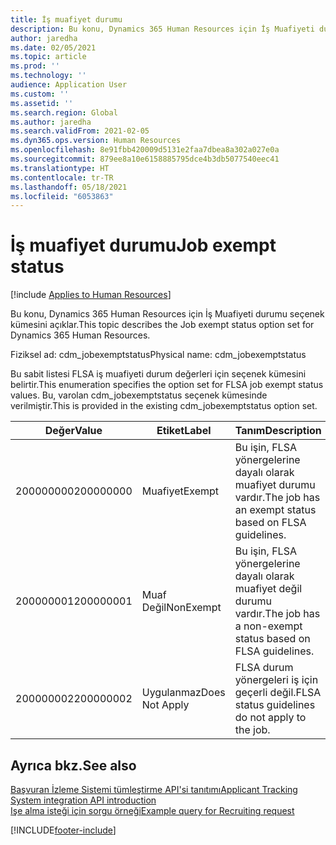 ```yaml
---
title: İş muafiyet durumu
description: Bu konu, Dynamics 365 Human Resources için İş Muafiyeti durumu seçenek kümesini açıklar.
author: jaredha
ms.date: 02/05/2021
ms.topic: article
ms.prod: ''
ms.technology: ''
audience: Application User
ms.custom: ''
ms.assetid: ''
ms.search.region: Global
ms.author: jaredha
ms.search.validFrom: 2021-02-05
ms.dyn365.ops.version: Human Resources
ms.openlocfilehash: 8e91fbb420009d5131e2faa7dbea8a302a027e0a
ms.sourcegitcommit: 879ee8a10e6158885795dce4b3db5077540eec41
ms.translationtype: HT
ms.contentlocale: tr-TR
ms.lasthandoff: 05/18/2021
ms.locfileid: "6053863"
---
```

# <a name="job-exempt-status"></a><span data-ttu-id="9fa75-103">İş muafiyet durumu</span><span class="sxs-lookup"><span data-stu-id="9fa75-103">Job exempt status</span></span>

[!include [Applies to Human Resources](../includes/applies-to-hr.md)]

<span data-ttu-id="9fa75-104">Bu konu, Dynamics 365 Human Resources için İş Muafiyeti durumu seçenek kümesini açıklar.</span><span class="sxs-lookup"><span data-stu-id="9fa75-104">This topic describes the Job exempt status option set for Dynamics 365 Human Resources.</span></span>

<span data-ttu-id="9fa75-105">Fiziksel ad: cdm_jobexemptstatus</span><span class="sxs-lookup"><span data-stu-id="9fa75-105">Physical name: cdm_jobexemptstatus</span></span>

<span data-ttu-id="9fa75-106">Bu sabit listesi FLSA iş muafiyeti durum değerleri için seçenek kümesini belirtir.</span><span class="sxs-lookup"><span data-stu-id="9fa75-106">This enumeration specifies the option set for FLSA job exempt status values.</span></span> <span data-ttu-id="9fa75-107">Bu, varolan cdm_jobexemptstatus seçenek kümesinde verilmiştir.</span><span class="sxs-lookup"><span data-stu-id="9fa75-107">This is provided in the existing cdm_jobexemptstatus option set.</span></span>

| <span data-ttu-id="9fa75-108">Değer</span><span class="sxs-lookup"><span data-stu-id="9fa75-108">Value</span></span> | <span data-ttu-id="9fa75-109">Etiket</span><span class="sxs-lookup"><span data-stu-id="9fa75-109">Label</span></span> | <span data-ttu-id="9fa75-110">Tanım</span><span class="sxs-lookup"><span data-stu-id="9fa75-110">Description</span></span> |
| --- | --- | --- |
| <span data-ttu-id="9fa75-111">200000000</span><span class="sxs-lookup"><span data-stu-id="9fa75-111">200000000</span></span> | <span data-ttu-id="9fa75-112">Muafiyet</span><span class="sxs-lookup"><span data-stu-id="9fa75-112">Exempt</span></span> | <span data-ttu-id="9fa75-113">Bu işin, FLSA yönergelerine dayalı olarak muafiyet durumu vardır.</span><span class="sxs-lookup"><span data-stu-id="9fa75-113">The job has an exempt status based on FLSA guidelines.</span></span> |
| <span data-ttu-id="9fa75-114">200000001</span><span class="sxs-lookup"><span data-stu-id="9fa75-114">200000001</span></span> | <span data-ttu-id="9fa75-115">Muaf Değil</span><span class="sxs-lookup"><span data-stu-id="9fa75-115">NonExempt</span></span> | <span data-ttu-id="9fa75-116">Bu işin, FLSA yönergelerine dayalı olarak muafiyet değil durumu vardır.</span><span class="sxs-lookup"><span data-stu-id="9fa75-116">The job has a non-exempt status based on FLSA guidelines.</span></span> |
| <span data-ttu-id="9fa75-117">200000002</span><span class="sxs-lookup"><span data-stu-id="9fa75-117">200000002</span></span> | <span data-ttu-id="9fa75-118">Uygulanmaz</span><span class="sxs-lookup"><span data-stu-id="9fa75-118">Does Not Apply</span></span> | <span data-ttu-id="9fa75-119">FLSA durum yönergeleri iş için geçerli değil.</span><span class="sxs-lookup"><span data-stu-id="9fa75-119">FLSA status guidelines do not apply to the job.</span></span> |

## <a name="see-also"></a><span data-ttu-id="9fa75-120">Ayrıca bkz.</span><span class="sxs-lookup"><span data-stu-id="9fa75-120">See also</span></span>

[<span data-ttu-id="9fa75-121">Başvuran İzleme Sistemi tümleştirme API'si tanıtımı</span><span class="sxs-lookup"><span data-stu-id="9fa75-121">Applicant Tracking System integration API introduction</span></span>](hr-admin-integration-ats-api-introduction.md)<br>
[<span data-ttu-id="9fa75-122">Işe alma isteği için sorgu örneği</span><span class="sxs-lookup"><span data-stu-id="9fa75-122">Example query for Recruiting request</span></span>](hr-admin-integration-ats-api-recruiting-request-example-query.md)


[!INCLUDE[footer-include](../includes/footer-banner.md)]